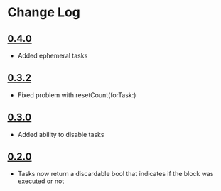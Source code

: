 # Change Log

## [0.4.0](https://github.com/mborsten/AfterX/releases/tag/0.4.0)
- Added ephemeral tasks

## [0.3.2](https://github.com/mborsten/AfterX/releases/tag/0.3.2)
- Fixed problem with resetCount(forTask:)

## [0.3.0](https://github.com/mborsten/AfterX/releases/tag/0.3.0)
- Added ability to disable tasks

## [0.2.0](https://github.com/mborsten/AfterX/releases/tag/0.2.0)
- Tasks now return a discardable bool that indicates if the block was executed or not
